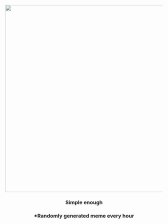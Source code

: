<p align="center">
        <img src="https://i.redd.it/9rixqosi41x91.jpg" width="600" height="600">
        </p>
        <h3 align="center">Simple enough</h3>
        <h3 align="center">*Randomly generated meme every hour</h3>
    